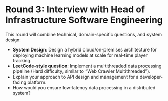 # Round 3: Interview with Head of Infrastructure Software Engineering

This round will combine technical, domain-specific questions, and system design:

- **System Design**: Design a hybrid cloud/on-premises architecture for deploying machine learning models at scale for real-time player tracking.
- **LeetCode-style question**: Implement a multithreaded data processing pipeline (Hard difficulty, similar to “Web Crawler Multithreaded”).
- Explain your approach to API design and management for a developer-facing platform.
- How would you ensure low-latency data processing in a distributed system?
